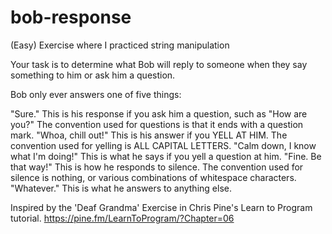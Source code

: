 # bob-response
(Easy) Exercise where I practiced string manipulation

Your task is to determine what Bob will reply to someone when they say something to him or ask him a question.

Bob only ever answers one of five things:

"Sure." This is his response if you ask him a question, such as "How are you?" The convention used for questions is that it ends with a question mark.
"Whoa, chill out!" This is his answer if you YELL AT HIM. The convention used for yelling is ALL CAPITAL LETTERS.
"Calm down, I know what I'm doing!" This is what he says if you yell a question at him.
"Fine. Be that way!" This is how he responds to silence. The convention used for silence is nothing, or various combinations of whitespace characters.
"Whatever." This is what he answers to anything else.

Inspired by the 'Deaf Grandma' Exercise in Chris Pine's Learn to Program tutorial. 
https://pine.fm/LearnToProgram/?Chapter=06
